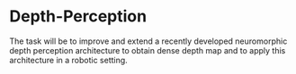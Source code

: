 # Depth-Perception
The task will be to improve and extend a recently developed neuromorphic depth perception architecture to obtain dense depth map and to apply this architecture in a robotic setting.
